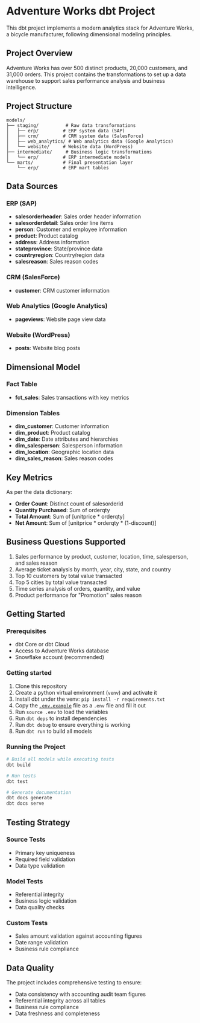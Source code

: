 # Adventure Works dbt Project

This dbt project implements a modern analytics stack for Adventure Works, a bicycle manufacturer, following dimensional modeling principles.

## Project Overview

Adventure Works has over 500 distinct products, 20,000 customers, and 31,000 orders. This project contains the transformations to set up a data warehouse to support sales performance analysis and business intelligence.

## Project Structure

```
models/
├── staging/          # Raw data transformations
│   ├── erp/         # ERP system data (SAP)
│   ├── crm/         # CRM system data (SalesForce)
│   ├── web_analytics/ # Web analytics data (Google Analytics)
│   └── website/     # Website data (WordPress)
├── intermediate/     # Business logic transformations
│   └── erp/         # ERP intermediate models
└── marts/           # Final presentation layer
    └── erp/         # ERP mart tables
```

## Data Sources

### ERP (SAP)
- **salesorderheader**: Sales order header information
- **salesorderdetail**: Sales order line items
- **person**: Customer and employee information
- **product**: Product catalog
- **address**: Address information
- **stateprovince**: State/province data
- **countryregion**: Country/region data
- **salesreason**: Sales reason codes

### CRM (SalesForce)
- **customer**: CRM customer information

### Web Analytics (Google Analytics)
- **pageviews**: Website page view data

### Website (WordPress)
- **posts**: Website blog posts

## Dimensional Model

### Fact Table
- **fct_sales**: Sales transactions with key metrics

### Dimension Tables
- **dim_customer**: Customer information
- **dim_product**: Product catalog
- **dim_date**: Date attributes and hierarchies
- **dim_salesperson**: Salesperson information
- **dim_location**: Geographic location data
- **dim_sales_reason**: Sales reason codes

## Key Metrics

As per the data dictionary:
- **Order Count**: Distinct count of salesorderid
- **Quantity Purchased**: Sum of orderqty
- **Total Amount**: Sum of [unitprice * orderqty]
- **Net Amount**: Sum of [unitprice * orderqty * (1-discount)]

## Business Questions Supported

1. Sales performance by product, customer, location, time, salesperson, and sales reason
2. Average ticket analysis by month, year, city, state, and country
3. Top 10 customers by total value transacted
4. Top 5 cities by total value transacted
5. Time series analysis of orders, quantity, and value
6. Product performance for "Promotion" sales reason

## Getting Started

### Prerequisites
- dbt Core or dbt Cloud
- Access to Adventure Works database
- Snowflake account (recommended)

### Getting started

1. Clone this repository
1. Create a python virtual environment (`venv`) and activate it
1. Install dbt under the venv: `pip install -r requirements.txt`
1. Copy the [`.env.example`](.env.example) file as a `.env` file and fill it out
1. Run `source .env` to load the variables
1. Run `dbt deps` to install dependencies
1. Run `dbt debug` to ensure everything is working
1. Run `dbt run` to build all models

### Running the Project
```bash
# Build all models while executing tests
dbt build

# Run tests
dbt test

# Generate documentation
dbt docs generate
dbt docs serve
```

## Testing Strategy

### Source Tests
- Primary key uniqueness
- Required field validation
- Data type validation

### Model Tests
- Referential integrity
- Business logic validation
- Data quality checks

### Custom Tests
- Sales amount validation against accounting figures
- Date range validation
- Business rule compliance

## Data Quality

The project includes comprehensive testing to ensure:
- Data consistency with accounting audit team figures
- Referential integrity across all tables
- Business rule compliance
- Data freshness and completeness

